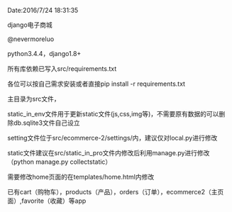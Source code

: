 Date:2016/7/24 18:31:35

django电子商城

@nevermoreluo

python3.4.4，django1.8+

所有库依赖已写入src/requirements.txt

各位可以按自己需求安装或者直接pip install -r requirements.txt

主目录为src文件，

static_in_env文件用于更新static文件(js,css,img等)，不需要原有数据的可以删除db.sqlite3文件自己设立

setting文件位于src/ecommerce-2/settings/内，建议仅对local.py进行修改

static文件建议在src/static_in_pro文件内修改后利用manage.py进行修改（python manage.py collectstatic）

需要修改home页面的在templates/home.html内修改

已有cart（购物车），products（产品），orders（订单），ecommerce2（主页面）,favorite（收藏）等app

